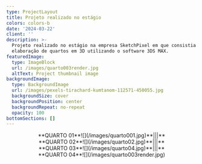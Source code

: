 ```yaml
---
type: ProjectLayout
title: Projeto realizado no estágio
colors: colors-b
date: '2024-03-22'
client: ''
description: >-
  Projeto realizado no estágio na empresa SketchPixel em que consistia na
  elaboração de quartos em 3D utilizando o software 3DS MAX.
featuredImage:
  type: ImageBlock
  url: /images/quarto003render.jpg
  altText: Project thumbnail image
backgroundImage:
  type: BackgroundImage
  url: /images/pexels-tirachard-kumtanom-112571-450055.jpg
  backgroundSize: cover
  backgroundPosition: center
  backgroundRepeat: no-repeat
  opacity: 100
bottomSections: []
---
```

<div style="text-align: center">**QUARTO 01**![](/images/quarto001.jpg)**|||**</div>

<div style="text-align: center">**QUARTO 02**![](/images/quarto02.jpg)**|||**</div>

<div style="text-align: center">**QUARTO 03**![](/images/quarto04.jpg)**|||**</div>

<div style="text-align: center">**QUARTO 04**![](/images/quarto003render.jpg)</div>

